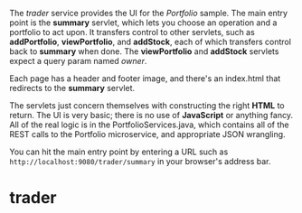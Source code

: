 <!--
       Copyright 2017 IBM Corp All Rights Reserved

   Licensed under the Apache License, Version 2.0 (the "License");
   you may not use this file except in compliance with the License.
   You may obtain a copy of the License at

       http://www.apache.org/licenses/LICENSE-2.0

   Unless required by applicable law or agreed to in writing, software
   distributed under the License is distributed on an "AS IS" BASIS,
   WITHOUT WARRANTIES OR CONDITIONS OF ANY KIND, either express or implied.
   See the License for the specific language governing permissions and
   limitations under the License.
-->

The *trader* service provides the UI for the *Portfolio* sample.  The main entry point is the **summary**
servlet, which lets you choose an operation and a portfolio to act upon.  It transfers control to other
servlets, such as **addPortfolio**, **viewPortfolio**, and **addStock**, each of which transfers control back
to **summary** when done.  The **viewPortfolio** and **addStock** servlets expect a query param named *owner*.

Each page has a header and footer image, and there's an index.html that redirects to the **summary** servlet.

The servlets just concern themselves with constructing the right **HTML** to return.  The UI is very basic; there
is no use of **JavaScript** or anything fancy.  All of the real logic is in the PortfolioServices.java, which
contains all of the REST calls to the Portfolio microservice, and appropriate JSON wrangling.

You can hit the main entry point by entering a URL such as `http://localhost:9080/trader/summary` in your
browser's address bar.
# trader
